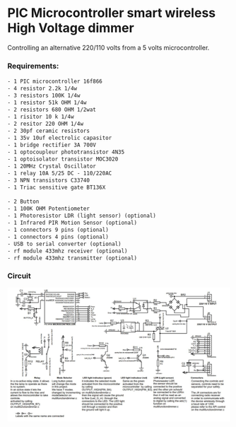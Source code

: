 # PIC Microcontroller smart wireless High Voltage dimmer
Controlling an alternative 220/110 volts from a 5 volts microcontroller.
### Requirements: 
    - 1 PIC microcontroller 16f866
    - 4 resistor 2.2k 1/4w
    - 3 resistors 100K 1/4w
    - 1 resistor 51k OHM 1/4w
    - 2 resistors 680 OHM 1/2wat
    - 1 risitor 10 k 1/4w
    - 2 resitor 220 OHM 1/4w
    - 2 30pf ceramic resistors
    - 1 35v 10uf electrolic capasitor
    - 1 bridge rectifier 3A 700V
    - 1 optocoupleur phototransistor 4N35
    - 1 optoisolator transistor MOC3020
    - 1 20MHz Crystal Oscillator
    - 1 relay 10A 5/25 DC - 110/220AC
    - 3 NPN transistors C33740
    - 1 Triac sensitive gate BT136X

    - 2 Button
    - 1 100K OHM Potentiometer
    - 1 Photoresistor LDR (light sensor) (optional)
    - 1 Infrared PIR Motion Sensor (optional)
    - 1 connectors 9 pins (optional)
    - 1 connectors 4 pins (optional)
    - USB to serial converter (optional)
    - rf module 433mhz receiver (optional)
    - rf module 433mhz transmitter (optional)

### Circuit
<p align="center">

<img src="https://raw.githubusercontent.com/Moh-Snoussi/microcontroller-smart-dimmer/master/circuit.JPG" alt="circuit" title="project circuit"></p>
